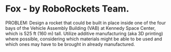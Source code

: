 # Fox - by RoboRockets Team.
PROBLEM: Design a rocket that could be built in place inside one of the four bays of the Vehicle Assembly Building (VAB) at Kennedy Space Center, which is 525 ft (160 m) tall. Utilize additive manufacturing (aka 3D printing) where possible, considering which materials might be able to be used and which ones may have to be brought in already manufactured.
